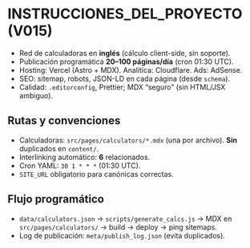 # INSTRUCCIONES_DEL_PROYECTO (V015)

- Red de calculadoras en **inglés** (cálculo client-side, sin soporte).
- Publicación programática **20–100 páginas/día** (cron 01:30 UTC).
- Hosting: Vercel (Astro + MDX). Analítica: Cloudflare. Ads: AdSense.
- SEO: sitemap, robots, JSON-LD en cada página (desde `schema`).
- Calidad: `.editorconfig`, Prettier; MDX “seguro” (sin HTML/JSX ambiguo).

## Rutas y convenciones
- Calculadoras: `src/pages/calculators/*.mdx` (una por archivo). **Sin** duplicados en `content/`.
- Interlinking automático: **6** relacionados.
- Cron YAML: `30 1 * * *` (01:30 UTC).
- `SITE_URL` obligatorio para canónicas correctas.

## Flujo programático
- `data/calculators.json` → `scripts/generate_calcs.js` → MDX en `src/pages/calculators/` → build → deploy → ping sitemaps.
- Log de publicación: `meta/publish_log.json` (evita duplicados).
